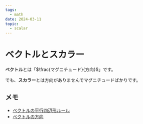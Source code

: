 ```yaml
---
tags:
  - math
date: 2024-03-11
topic:
  - scalar
---
```


# ベクトルとスカラー

**ベクトル**とは「$\frac{マグニチュード}{方向}$」です。

でも、**スカラー**とは方向がありませんでマグニチュードばかりです。

## メモ

- [ベクトルの平行四辺形ルール](ベクトルの平行四辺形ルール.md)
- [ベクトルの方向](ベクトルの方向.md)